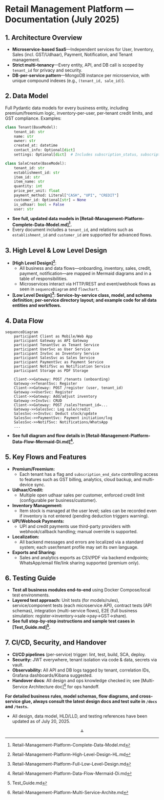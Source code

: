 # Retail Management Platform — Documentation (July 2025)

## 1. Architecture Overview

- **Microservice-based SaaS**—Independent services for User, Inventory, Sales (incl. GST/Udhaar), Payment, Notification, and Tenant management.
- **Strict multi-tenancy**—Every entity, API, and DB call is scoped by `tenant_id` for privacy and security.
- **DB-per-service pattern**—MongoDB instance per microservice, with unique compound indexes (e.g., `(tenant_id, sale_id)`).


## 2. Data Model

Full Pydantic data models for every business entity, including premium/freemium logic, inventory-per-user, per-tenant credit limits, and GST compliance. Examples:

```python
class Tenant(BaseModel):
    tenant_id: str
    name: str
    owner: str
    created_at: datetime
    contact_info: Optional[dict]
    settings: Optional[dict]  # Includes subscription_status, subscription_end_date, and allowed establishments
```

```python
class SaleCreate(BaseModel):
    tenant_id: str
    establishment_id: str
    item_id: str
    item_name: str
    quantity: int
    price_per_unit: float
    payment_method: Literal["CASH", "UPI", "CREDIT"]
    customer_id: Optional[str] = None
    is_udhaar: bool = False
    user: str
```

- **See full, updated data models in [Retail-Management-Platform-Complete-Data-Model.md][^1].**
- Every document includes a `tenant_id`, and relations such as `establishment_id` and `customer_id` are supported for advanced flows.


## 3. High Level \& Low Level Design

- **[High Level Design][^4]**:
    - All business and data flows—onboarding, inventory, sales, credit, payment, notification—are mapped in Mermaid diagrams and in a table of responsibilities.
    - Microservices interact via HTTP/REST and event/webhook flows as seen in `sequenceDiagram` and `flowchart`.
- **[Low Level Design][^3]: Service-by-service class, model, and schema definition; per-service directory layout; and example code for all data entities and workflows.**


## 4. Data Flow

```mermaid
sequenceDiagram
    participant Client as Mobile/Web App
    participant Gateway as API Gateway
    participant TenantSvc as Tenant Service
    participant UserSvc as User Service
    participant InvSvc as Inventory Service
    participant SalesSvc as Sales Service
    participant PaymentSvc as Payment Service
    participant NotifSvc as Notification Service
    participant Storage as PDF Storage

    Client->>Gateway: POST /tenants (onboarding)
    Gateway->>TenantSvc: Register
    Client->>Gateway: POST /register (user, tenant_id)
    Gateway->>UserSvc: Register
    Client->>Gateway: Add/adjust inventory
    Gateway->>InvSvc: CRUD
    Client->>Gateway: POST /sales?tenant_id=...
    Gateway->>SalesSvc: Log sale/credit
    SalesSvc->>InvSvc: Deduct stock/update
    SalesSvc->>PaymentSvc: Payment initiation/log
    SalesSvc->>NotifSvc: Notifications/WhatsApp
    ...
```

- **See full diagram and flow details in [Retail-Management-Platform-Data-Flow-Mermaid-Di.md][^2].**


## 5. Key Flows and Features

- **Premium/Freemium:**
    - Each tenant has a flag and `subscription_end_date` controlling access to features such as GST billing, analytics, cloud backup, and multi-device sync.
- **Udhaar/Credit:**
    - Multiple open udhaar sales per customer, enforced credit limit (configurable per business/customer).
- **Inventory Management:**
    - Item stock is managed at the user level; sales can be recorded even if inventory is not entered (pending deduction triggers warning).
- **UPI/Webhook Payments:**
    - UPI and credit payments use third-party providers with webhook/callback handling; manual override is supported.
- **Localization:**
    - All backend messages and errors are localized via a standard system; each user/tenant profile may set its own language.
- **Exports and Sharing:**
    - Sales and analytics exports as CSV/PDF via backend endpoints; WhatsApp/email file/link sharing supported (premium only).


## 6. Testing Guide

- **Test all business modules end-to-end** using Docker Compose/local test environments.
- **Layered test approach:** Unit tests (for models/rules), service/component tests (each microservice API), contract tests (API schemas), integration (multi-service flows), E2E (full business simulation: register→inventory→sale→pay→GST→share).
- **See full step-by-step instructions and sample test cases in [Test_Guide.md][^6].**


## 7. CI/CD, Security, and Handover

- **CI/CD pipelines** (per-service) trigger: lint, test, build, SCA, deploy.
- **Security:** JWT everywhere, tenant isolation via code \& data, secrets via vault.
- **Observability:** All API and DB logs tagged by tenant, correlation IDs, Grafana dashboards/Kibana suggested.
- **Handover docs**: All design and ops knowledge checked in; see [Multi-Service Architecture doc][^5] for ops handoff.

**For detailed business rules, model schemas, flow diagrams, and cross-service glue, always consult the latest design docs and test suite in `/docs` and `/tests`.**

- All design, data model, HLD/LLD, and testing references have been updated as of July 20, 2025.

[^1]: Retail-Management-Platform-Complete-Data-Model.md

[^2]: Retail-Management-Platform-Data-Flow-Mermaid-Di.md

[^3]: Retail-Management-Platform-Full-Low-Level-Design.md

[^4]: Retail-Management-Platform-High-Level-Design-HL.md

[^5]: Retail-Management-Platform-Multi-Service-Archite.md

[^6]: Test_Guide.md

<div style="text-align: center">⁂</div>

[^1]: Retail-Management-Platform-Complete-Data-Model.md

[^2]: Retail-Management-Platform-Data-Flow-Mermaid-Di.md

[^3]: Retail-Management-Platform-Full-Low-Level-Design.md

[^4]: Retail-Management-Platform-High-Level-Design-HL.md

[^5]: Retail-Management-Platform-Multi-Service-Archite.md

[^6]: Test_Guide.md

